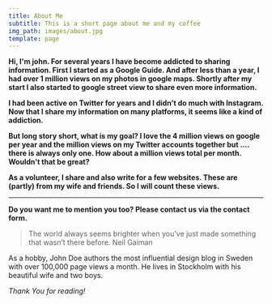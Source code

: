 ```yaml
---
title: About Me
subtitle: This is a short page about me and my coffee
img_path: images/about.jpg
template: page
---
```

**Hi, I'm john. For several years I have become addicted to sharing information. First I started as a Google Guide. And after less than a year, I had over 1 million views on my photos in google maps. Shortly after my start I also started to google street view to share even more information.**

**I had been active on Twitter for years and I didn't do much with Instagram. Now that I share my information on many platforms, it seems like a kind of addiction.**

**But long story short, what is my goal? I love the 4 million views on google per year and the million views on my Twitter accounts together but .... there is always only one. How about a million views total per month. Wouldn't that be great?**

**As a volunteer, I share and also write for a few websites. These are (partly) from my wife and friends. So I will count these views.**

****

**Do you want me to mention you too? Please contact us via the contact form.**

> The world always seems brighter when you’ve just made something that wasn’t there before. Neil Gaiman

As a hobby, John Doe authors the most influential design blog in Sweden with over 100,000 page views a month. He lives in Stockholm with his beautiful wife and two boys.

*Thank You for reading!*
